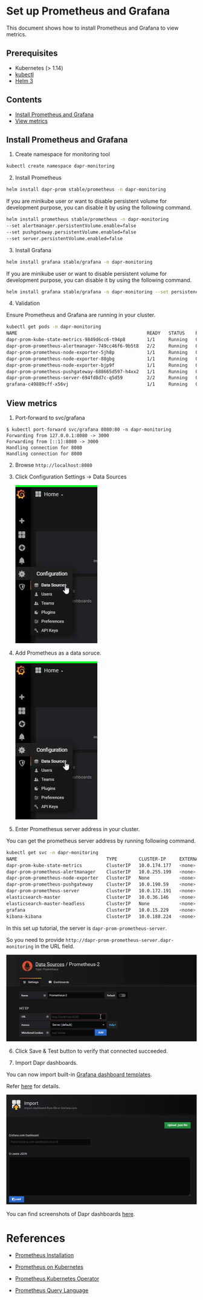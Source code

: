 # Set up Prometheus and Grafana

This document shows how to install Prometheus and Grafana to view metrics.

## Prerequisites

- Kubernetes (> 1.14)
- [kubectl](https://kubernetes.io/docs/tasks/tools/install-kubectl/)
- [Helm 3](https://helm.sh/)

## Contents

  - [Install Prometheus and Grafana](#install-prometheus-and-grafana)
  - [View metrics](#view-metrics)

## Install Prometheus and Grafana

1.  Create namespace for monitoring tool

```bash
kubectl create namespace dapr-monitoring
```

2. Install Prometheus

```bash
helm install dapr-prom stable/prometheus -n dapr-monitoring
```

   If you are minikube user or want to disable persistent volume for development purpose, you can disable it by using the following command.

```bash
helm install prometheus stable/prometheus -n dapr-monitoring
--set alertmanager.persistentVolume.enable=false
--set pushgateway.persistentVolume.enabled=false
--set server.persistentVolume.enabled=false
```

3. Install Grafana

```bash
helm install grafana stable/grafana -n dapr-monitoring
```

   If you are minikube user or want to disable persistent volume for development purpose, you can disable it by using the following command.

   ```bash
helm install grafana stable/grafana -n dapr-monitoring --set persistence.enabled=false
```

4. Validation

Ensure Prometheus and Grafana are running in your cluster.

```bash
kubectl get pods -n dapr-monitoring
NAME                                                READY   STATUS    RESTARTS   AGE
dapr-prom-kube-state-metrics-9849d6cc6-t94p8        1/1     Running   0          4m58s
dapr-prom-prometheus-alertmanager-749cc46f6-9b5t8   2/2     Running   0          4m58s
dapr-prom-prometheus-node-exporter-5jh8p            1/1     Running   0          4m58s
dapr-prom-prometheus-node-exporter-88gbg            1/1     Running   0          4m58s
dapr-prom-prometheus-node-exporter-bjp9f            1/1     Running   0          4m58s
dapr-prom-prometheus-pushgateway-688665d597-h4xx2   1/1     Running   0          4m58s
dapr-prom-prometheus-server-694fd8d7c-q5d59         2/2     Running   0          4m58s
grafana-c49889cff-x56vj                             1/1     Running   0          5m10s

```

## View metrics

1. Port-forward to svc/grafana

```
$ kubectl port-forward svc/grafana 8080:80 -n dapr-monitoring
Forwarding from 127.0.0.1:8080 -> 3000
Forwarding from [::1]:8080 -> 3000
Handling connection for 8080
Handling connection for 8080
```

2. Browse `http://localhost:8080`

3. Click Configuration Settings -> Data Sources

      ![data source](./img/grafana-datasources.png)

4. Add Prometheus as a data soruce.

      ![add data source](./img/grafana-datasources.png)

5. Enter Promethesus server address in your cluster.

You can get the prometheus server address by running following command.

```bash
kubectl get svc -n dapr-monitoring
NAME                                 TYPE        CLUSTER-IP     EXTERNAL-IP   PORT(S)             AGE
dapr-prom-kube-state-metrics         ClusterIP   10.0.174.177   <none>        8080/TCP            7d9h
dapr-prom-prometheus-alertmanager    ClusterIP   10.0.255.199   <none>        80/TCP              7d9h
dapr-prom-prometheus-node-exporter   ClusterIP   None           <none>        9100/TCP            7d9h
dapr-prom-prometheus-pushgateway     ClusterIP   10.0.190.59    <none>        9091/TCP            7d9h
dapr-prom-prometheus-server          ClusterIP   10.0.172.191   <none>        80/TCP              7d9h
elasticsearch-master                 ClusterIP   10.0.36.146    <none>        9200/TCP,9300/TCP   7d10h
elasticsearch-master-headless        ClusterIP   None           <none>        9200/TCP,9300/TCP   7d10h
grafana                              ClusterIP   10.0.15.229    <none>        80/TCP              5d5h
kibana-kibana                        ClusterIP   10.0.188.224   <none>        5601/TCP            7d10h

```

In this set up tutorial, the server is `dapr-prom-prometheus-server`.

So you need to provide `http://dapr-prom-prometheus-server.dapr-monitoring` in the URL field.

![prometheus server](./img/grafana-prometheus-server-url.png)

6. Click Save & Test button to verify that connected succeeded.

7. Import Dapr dashboards.

You can now import built-in [Grafana dashboard templates](https://github.com/dapr/docs/tree/master/monitoring/grafana/dashboards). 

Refer [here](https://github.com/dapr/docs/tree/master/monitoring/grafana) for details.

![upload json](./img/grafana-uploadjson.png)

You can find screenshots of Dapr dashboards [here](https://github.com/dapr/docs/tree/master/monitoring/grafana/img).

# References

* [Prometheus Installation](https://github.com/helm/charts/tree/master/stable/prometheus-operator)

* [Prometheus on Kubernetes](https://github.com/coreos/kube-prometheus)

* [Prometheus Kubernetes Operator](https://github.com/helm/charts/tree/master/stable/prometheus-operator)

* [Prometheus Query Language](https://prometheus.io/docs/prometheus/latest/querying/basics/)